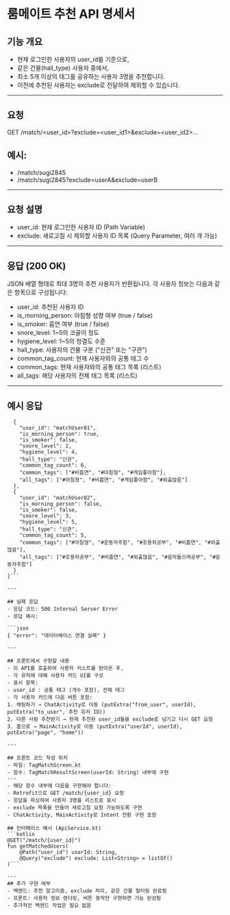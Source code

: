 # 룸메이트 추천 API 명세서
## 기능 개요
- 현재 로그인한 사용자의 user_id를 기준으로,
- 같은 건물(hall_type) 사용자 중에서,
- 최소 5개 이상의 태그를 공유하는 사용자 3명을 추천합니다.
- 이전에 추천된 사용자는 exclude로 전달하여 제외할 수 있습니다.

---

## 요청
GET /match/<user_id>?exclude=<user_id1>&exclude=<user_id2>...

## 예시:
- /match/sugi2845
- /match/sugi2845?exclude=userA&exclude=userB

---

## 요청 설명
- user_id: 현재 로그인한 사용자 ID (Path Variable)
- exclude: 새로고침 시 제외할 사용자 ID 목록 (Query Parameter, 여러 개 가능)

---

## 응답 (200 OK)
JSON 배열 형태로 최대 3명의 추천 사용자가 반환됩니다.
각 사용자 정보는 다음과 같은 항목으로 구성됩니다:

- user_id: 추천된 사용자 ID
- is_morning_person: 아침형 성향 여부 (true / false)
- is_smoker: 흡연 여부 (true / false)
- snore_level: 1~5의 코골이 정도
- hygiene_level: 1~5의 청결도 수준
- hall_type: 사용자의 건물 구분 ("신관" 또는 "구관")
- common_tag_count: 현재 사용자와의 공통 태그 수
- common_tags: 현재 사용자와의 공통 태그 목록 (리스트)
- all_tags: 해당 사용자의 전체 태그 목록 (리스트)

---

## 예시 응답
```[
  {
    "user_id": "matchUser01",
    "is_morning_person": true,
    "is_smoker": false,
    "snore_level": 2,
    "hygiene_level": 4,
    "hall_type": "신관",
    "common_tag_count": 6,
    "common_tags": ["#비흡연", "#아침형", "#게임좋아함"],
    "all_tags": ["#아침형", "#비흡연", "#게임좋아함", "#외출많음"]
  },
  {
    "user_id": "matchUser02",
    "is_morning_person": false,
    "is_smoker": false,
    "snore_level": 3,
    "hygiene_level": 5,
    "hall_type": "신관",
    "common_tag_count": 5,
    "common_tags": ["#아침형", "#운동자주함", "#조용히공부", "#비흡연", "#외출많음"],
    "all_tags": ["#조용히공부", "#비흡연", "#외출많음", "#음악들으며공부", "#운동자주함"]
  }
]```

--- 

## 실패 응답
- 응답 코드: 500 Internal Server Error
- 응답 예시:

```json
{ "error": "데이터베이스 연결 실패" }

---

## 프론트에서 구현할 내용
- 이 API를 호출하여 사용자 리스트를 받아온 후,
- 각 유저에 대해 사용자 카드 UI를 구성
- 표시 항목:
- user_id : 공통 태그 (개수 포함), 전체 태그
- 각 사용자 카드에 다음 버튼 포함:
1. 채팅하기 → ChatActivity로 이동 (putExtra("from_user", userId), putExtra("to_user", 추천 유저 ID))
2. 다른 사람 추천받기 → 현재 추천된 user_id들을 exclude로 넘기고 다시 GET 요청
3. 홈으로 → MainActivity로 이동 (putExtra("userId", userId), putExtra("page", "home"))

---

## 프론트 코드 작성 위치
- 파일: TagMatchScreen.kt
- 함수: TagMatchResultScreen(userId: String) 내부에 구현
---
- 해당 함수 내부에 다음을 구현해야 합니다:
- Retrofit으로 GET /match/{user_id} 요청
- 응답을 파싱하여 사용자 3명을 리스트로 표시
- exclude 목록을 만들어 새로고침 요청 가능하도록 구현
- ChatActivity, MainActivity로 Intent 전환 구현 포함

## 인터페이스 예시 (ApiService.kt)
```kotlin
@GET("/match/{user_id}")
fun getMatchedUsers(
    @Path("user_id") userId: String,
    @Query("exclude") exclude: List<String> = listOf()
)```

---
## 추가 구현 여부
- 백엔드: 추천 알고리즘, exclude 처리, 같은 건물 필터링 완료됨
- 프론트: 사용자 정보 렌더링, 버튼 동작만 구현하면 기능 완성됨
- 추가적인 백엔드 작업은 필요 없음
